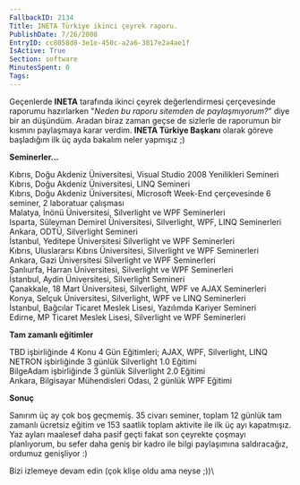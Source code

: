 ```yaml
---
FallbackID: 2134
Title: INETA Türkiye ikinci çeyrek raporu.
PublishDate: 7/26/2008
EntryID: cc8058d8-3e1e-450c-a2a6-3817e2a4ae1f
IsActive: True
Section: software
MinutesSpent: 0
Tags: 
---
```

Geçenlerde **INETA** tarafında ikinci çeyrek değerlendirmesi
çerçevesinde raporumu hazırlarken "*Neden bu raporu sitemden de
paylaşmıyorum?*" diye bir an düşündüm. Aradan biraz zaman geçse de
sizlerle de raporumun bir kısmını paylaşmaya karar verdim. **INETA
Türkiye Başkanı** olarak göreve başladığım ilk üç ayda bakalım neler
yapmışız ;)

**Seminerler...**

Kıbrıs, Doğu Akdeniz Üniversitesi, Visual Studio 2008 Yenilikleri
Semineri\
 Kıbrıs, Doğu Akdeniz Üniversitesi, LINQ Semineri\
Kıbrıs, Doğu Akdeniz Üniversitesi, Microsoft Week-End çerçevesinde 6
seminer, 2 laboratuar çalışması\
Malatya, İnönü Üniversitesi, Silverlight ve WPF Seminerleri\
Isparta, Süleyman Demirel Üniversitesi, Silverlight, WPF, LINQ
Seminerleri\
Ankara, ODTÜ, Silverlight Semineri\
İstanbul, Yeditepe Üniversitesi Silverlight ve WPF Seminerleri\
Kıbrıs, Uluslararsı Kıbrıs Üniversitesi, Silverlight ve WPF Seminerleri\
Ankara, Gazi Üniversitesi Silverlight ve WPF Seminerleri\
Şanlıurfa, Harran Üniversitesi, Silverlight ve WPF Seminerleri\
 İstanbul, Aydin Üniversitesi, Silverlight Semineri\
Çanakkale, 18 Mart Üniversitesi, Silverlight, WPF ve AJAX Seminerleri\
Konya, Selçuk Üniversitesi, Silverlight, WPF ve LINQ Seminerleri\
İstanbul, Bağcılar Ticaret Meslek Lisesi, Yazılımda Kariyer Semineri\
Edirne, MP Ticaret Meslek Lisesi, Silverlight ve WPF Seminerleri

**Tam zamanlı eğitimler**

TBD işbirliğinde 4 Konu 4 Gün Eğitimleri; AJAX, WPF, Silverlight, LINQ\
 NETRON işbirliğinde 3 günlük Silverlight 1.0 Eğitimi\
BilgeAdam işbirliğinde 3 günlük Silverlight 2.0 Eğitimi\
Ankara, Bilgisayar Mühendisleri Odası, 2 günlük WPF Eğitimi

**Sonuç**

Sanırım üç ay çok boş geçmemiş. 35 civarı seminer, toplam 12 günlük tam
zamanlı ücretsiz eğitim ve 153 saatlik toplam aktivite ile ilk üç ayı
kapatmışız. Yaz ayları maalesef daha pasif geçti fakat son çeyrekte
çoşmayı planlıyorum, bu sefer daha geniş bir kadro ile bilgi paylaşımına
saldıracağız, ordumuz genişliyor :)

Bizi izlemeye devam edin (çok klişe oldu ama neyse ;))\



